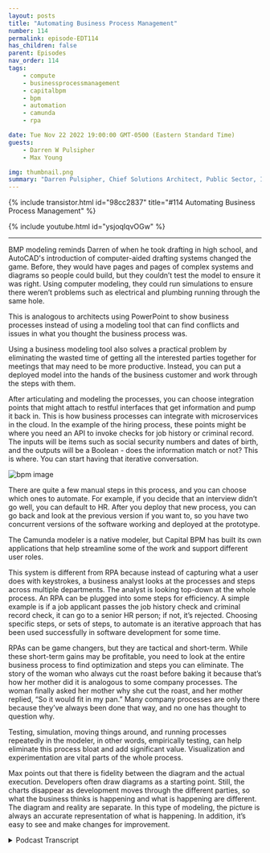 ```yaml
---
layout: posts
title: "Automating Business Process Management"
number: 114
permalink: episode-EDT114
has_children: false
parent: Episodes
nav_order: 114
tags:
    - compute
    - businessprocessmanagement
    - capitalbpm
    - bpm
    - automation
    - camunda
    - rpa

date: Tue Nov 22 2022 19:00:00 GMT-0500 (Eastern Standard Time)
guests:
    - Darren W Pulsipher
    - Max Young

img: thumbnail.png
summary: "Darren Pulsipher, Chief Solutions Architect, Public Sector, Intel, and Max Young, CEO of Capital BPM, discuss operationalizing business process management with modeling programs."
---
```


{% include transistor.html id="98cc2837" title="#114 Automating Business Process Management" %}

{% include youtube.html id="ysjoqIqvOGw" %}

---

BMP modeling reminds Darren of when he took drafting in high school, and AutoCAD's introduction of computer-aided drafting systems changed the game.  Before, they would have pages and pages of complex systems and diagrams so people could build, but they couldn’t test the model to ensure it was right. Using computer modeling, they could run simulations to ensure there weren’t problems such as electrical and plumbing running through the same hole.

This is analogous to architects using PowerPoint to show business processes instead of using a modeling tool that can find conflicts and issues in what you thought the business process was.

Using a business modeling tool also solves a practical problem by eliminating the wasted time of getting all the interested parties together for meetings that may need to be more productive. Instead, you can put a deployed model into the hands of the business customer and work through the steps with them.

After articulating and modeling the processes, you can choose integration points that might attach to restful interfaces that get information and pump it back in. This is how business processes can integrate with microservices in the cloud. In the example of the hiring process, these points might be where you need an API to invoke checks for job history or criminal record. The inputs will be items such as social security numbers and dates of birth, and the outputs will be a Boolean - does the information match or not? This is where. You can start having that iterative conversation.

![bpm image](./bpm.png)

There are quite a few manual steps in this process, and you can choose which ones to automate. For example, if you decide that an interview didn’t go well, you can default to HR. After you deploy that new process, you can go back and look at the previous version if you want to, so you have two concurrent versions of the software working and deployed at the prototype.

The Camunda modeler is a native modeler, but Capital BPM has built its own applications that help streamline some of the work and support different user roles.

This system is different from RPA because instead of capturing what a user does with keystrokes, a business analyst looks at the processes and steps across multiple departments. The analyst is looking top-down at the whole process. An RPA can be plugged into some steps for efficiency. A simple example is if a job applicant passes the job history check and criminal record check, it can go to a senior HR person; if not, it’s rejected. Choosing specific steps, or sets of steps, to automate is an iterative approach that has been used successfully in software development for some time.

RPAs can be game changers, but they are tactical and short-term. While these short-term gains may be profitable, you need to look at the entire business process to find optimization and steps you can eliminate. The story of the woman who always cut the roast before baking it because that’s how her mother did it is analogous to some company processes. The woman finally asked her mother why she cut the roast, and her mother replied, “So it would fit in my pan.” Many company processes are only there because they’ve always been done that way, and no one has thought to question why.

Testing, simulation, moving things around, and running processes repeatedly in the modeler, in other words, empirically testing, can help eliminate this process bloat and add significant value. Visualization and experimentation are vital parts of the whole process.

Max points out that there is fidelity between the diagram and the actual execution. Developers often draw diagrams as a starting point. Still, the charts disappear as development moves through the different parties, so what the business thinks is happening and what is happening are different. The diagram and reality are separate.  In this type of modeling, the picture is always an accurate representation of what is happening. In addition, it’s easy to see and make changes for improvement. 


<details>
<summary> Podcast Transcript </summary>

<p>﻿1</p>
<p>Hello, this is Darren</p>
<p>Pulsipher, chief solutionarchitect of public sector at Intel.</p>
<p>And welcome to Embracing</p>
<p>Digital Transformation,where we investigate effective change,leveraging people, process and technology.</p>
<p>On today's episode, Optimizing.</p>
<p>Processes with Business Process Modeling.</p>
<p>Part two of my interview with Max Young,</p>
<p>CEO of Capital BPM.</p>
<p>Just so you know what this reminds me ofwhen I was in was I was in high school,</p>
<p>I took drafting.</p>
<p>Yeah.</p>
<p>So I was in three yearsof drafting in high schooland my junior yearthey introduced CAD systemsfor the first time,computer aided drafting systems, AutoCADand it was a huge shiftfrom drawing outbecause we had the big drafting boards,the whole thing,and you would have to draw pages and pagesfor complex systems, pages of diagramsso people could build them.</p>
<p>But you couldn't really test how could youtest that your model was right.</p>
<p>You, you did a lot of workand there was a lot of back and forthbetween the drafters, the architectsand the guys that had to build the thingsright.</p>
<p>All of a sudden, computer aided draftingcame along and they really used a modelinstead of.</p>
<p>That.</p>
<p>By using a model technique,now we could actually run simulationsof those modelsand see if there were any issues like,</p>
<p>Hey, did I have electrical and plumbinggoing through the same holes in a wall?</p>
<p>Well, that's a problem.</p>
<p>You don't want electricaland plumbing together, right.</p>
<p>And small things like that.</p>
<p>So what you're saying with this,this is very analogousto a lot of architectsare using PowerPoint presentationsto architector to show these business processes.</p>
<p>But if you use a modeling tool, itups the game so it it can find conflicts.</p>
<p>It can find issues in what you capturedor what you thought the business.</p>
<p>Process was not.</p>
<p>All right. So whatyou can actually see here, for example,that this thing has been deployed.</p>
<p>You know, it's at this particular step.</p>
<p>I can submit it, I can have logic,and it allows it to go one way or another.</p>
<p>And what I like about thisis that it solvesa really important problem for me.</p>
<p>And it's, again, a deeply pragmaticproblem, you know as well as I do.</p>
<p>What happenswhen you want to start a new project?</p>
<p>You sit down, you get, youknow, ten, 20 people into a room.</p>
<p>You guys shoot the breeze for about tenor 15 minutes about the kids in the snow.</p>
<p>You know, you talk about stuffsomebody might draw on a whiteboard,somebody takes notes, takes pictures.</p>
<p>There is an analyst in the room.</p>
<p>They go away and, you know,if you're lucky, you know,by the end of the week, they've typed outthe notes as senator everyone.</p>
<p>And then after you're done with that,you find a time when everybody elsecan get in the room again and again.</p>
<p>If you're lucky, somewhere in the next 2to 4 weeks, you have like a second meetingabout this, and you spend most of thatmeeting reviewing what you did previously.</p>
<p>And then you might be ableto move the ball forward in nature to.</p>
<p>Right.</p>
<p>I don't think I'm spellingany corporate secrets.</p>
<p>That's a no, no, no.</p>
<p>This is no, this is corporate. Right.</p>
<p>By here's what I just did.</p>
<p>I just went out and I builtand I deployed this.</p>
<p>I can put it into the handsof my customer, my business customers.</p>
<p>They can actually come in hereand they can say, well,</p>
<p>I'm going to actually drive this task.</p>
<p>Right? I'm I'm going to actually.</p>
<p>I want to step through it.</p>
<p>So you have. To push this. Wow.</p>
<p>Now I come over here and we see thatthe diagram is at this step,like itreally went through these processes.</p>
<p>And if I had told you to do like a checkfor a restfulcall here or here,you would have done those things.</p>
<p>So that's that's the nextthat's kind of the third part here is</p>
<p>I can take it from modelingto integration.</p>
<p>That's it.</p>
<p>So if I, if I, if I look at thethe steps here, we had to articulate.</p>
<p>Right, or capture the business processand articulate it, model it.</p>
<p>And now I can chooseintegration points in these steps.</p>
<p>I can say, hey, at this step</p>
<p>I'm attaching to a rest will interfacethat's out there that getsthat information for me and pumps back in.</p>
<p>So this is how I can integratebusiness processwith microservices or servicesthat are out there in the cloud, whatever.</p>
<p>Exactly.</p>
<p>So, so for example, you could say,hey, if we're going to do this project,the orange spots are the placeswhere we're going to need,you know, someone to come in and createan API for us that we can invokethe checks for job historyand checks for criminal reviewand what are going to bethe inputs and outputs of this?</p>
<p>Oh, well, you know, the inputs are goingto be the Social Security numberof the date of birth and the stateand and the outputs going to be a boolean.</p>
<p>You know, did you knowdoes the information match or does itnot match? Right.</p>
<p>So you can start havingthat iterative conversationand that becomes.</p>
<p>Yeah, so so this,yeah, this, this sounds a lotlike what we do in software development.</p>
<p>It is.</p>
<p>Right.</p>
<p>Which has been kind of missingin the business process or systemsanalyst space where this is mostly sits.</p>
<p>Right.</p>
<p>This mostly says, oh,</p>
<p>I've got a business analyst that's comein, help me do process improvement stuff.</p>
<p>But they're they're not modeling.</p>
<p>They're using, you know, Visio.</p>
<p>Visio is not a model. Right.</p>
<p>This is a drawing tool.</p>
<p>So I really like this.</p>
<p>And then you can drill downon, hey, here's some steps.</p>
<p>You could deploy this as a process today.</p>
<p>No, I just did. Right.</p>
<p>So this diagram,this is a deployed process.</p>
<p>Okay. So sweet.</p>
<p>There's a lot of manual stepsin this process.</p>
<p>No big deal. Yeah.</p>
<p>And that's why you actually.</p>
<p>Now I can choose which ones to automate.</p>
<p>I see what you're saying. Right.</p>
<p>And I can actually, like,do this really fast.</p>
<p>Like, let's say, for the sake of argument,</p>
<p>I want to puta decision on this interviewstaff and go, hey,if the interview didn't go well,maybe we push back to h.r.</p>
<p>And we say, you know,we push it back to the candidatewho said we have questions for you right?</p>
<p>So i can actually comein, i can evolve this, i can say, hey,you know, this is going to bemy default path here.</p>
<p>This is going to be,you know, an expression.</p>
<p>And that would be you know, I'veyeah, we've got toto put a lot of work in here,but we could be examining like a checkboxor whatever to indicatewhether we wantto move forward or not. Right.</p>
<p>And then we build this.</p>
<p>We say that we deploy it.</p>
<p>And now the thing that's actually deployedis this newer processwith the you know, with a gateway here.</p>
<p>And if I wanted to, I could go backand look at the previous version.</p>
<p>So I've got two concurrent versionsof the softwareworking and deployed rightnow, right at prototype.</p>
<p>That's bad and good.</p>
<p>And going at the same time. Right.</p>
<p>So you can actually see in here.</p>
<p>Yeah, like the datathat's going through the system.</p>
<p>So all right.</p>
<p>So I like, I like where we're headed hereif we so we've got our three selves.</p>
<p>What's the next step after</p>
<p>I've integrated.</p>
<p>Right. Because you show me some of that,some of the stuffbefore I can actually run.</p>
<p>You guys have a tool lintfor business process you.</p>
<p>So my thing is without being too braggyof our own stuff, we've actually built,you know, a couple of applicationsthat make this a, a more,a moreeasy thing to do.</p>
<p>So what I was showingwas the native okay on the modeler, butwe've built our own systemwhere you can kind of go on.</p>
<p>To help streamline.</p>
<p>Is it is it targeted primarily for isit targetedprimarily for business analyst?</p>
<p>It is men.</p>
<p>That are doing captureor is it for the developerthat's writing rest interfacesand things like that?</p>
<p>Who what?</p>
<p>So it's ait has support, different roles, right?</p>
<p>So initially you would have a businessanalyst or an SMB come in and sort ofdefine out, well, you know, here'sthe data model that we're working with.</p>
<p>Here is the workflow that we haveand the different rules that are involved.</p>
<p>You can actually have them come inas in this caseand go, Well, here'sa restful API that we're going to call.</p>
<p>Let'ssay this gets a list of all the customers.</p>
<p>And then,you know, we're going to have like a formand the form is going to say,display the customeror display all the different users andand we have like a one way, okay.</p>
<p>So you actually can take itto the next level, what I would callthe next level below testthat model where nowyou're actually creating the application.</p>
<p>Yeah, that's right.</p>
<p>On top of that model.</p>
<p>On top of that business processso that I can watch it go through,</p>
<p>I can drive it through, I can askusers for information, all that.</p>
<p>Yeah.</p>
<p>So for example, I could create a tableand I can say this tablewhen it loads, you know, it'sgoing to make a restful calland the restful callis going to be to say,</p>
<p>I don't know, loadall the customer is right.</p>
<p>So right.</p>
<p>So I want to kindof tease out a little bit onthis.</p>
<p>This is different than RPA. Yeah. Yeah.</p>
<p>Because RPA is I'm capturingwhat a user does with keystrokes, right.</p>
<p>It's doing that.</p>
<p>You guys are saying</p>
<p>I have a business analyst that comes in,really looks at the process and the steps.</p>
<p>Right.</p>
<p>Across multiple depart in in.</p>
<p>My opinion and.</p>
<p>Then. RPA.</p>
<p>Yeah. Would be a step in here. Right.</p>
<p>So you might have like.</p>
<p>Yeah I can see.</p>
<p>How we you know,when we review an applicationand the first thing we do iswe look at the boxesthat come in from criminal backgroundcheck and job history check.</p>
<p>And if that's true, then, you know,we pass it on to a senior h.r.</p>
<p>Person, otherwise we reject it, right?</p>
<p>So at that point, I might plug inlike an RPA step and here I go.</p>
<p>This is just going to invoke RPA, right?</p>
<p>Gotcha.</p>
<p>Okay, so that's that's the mainthat's the main difference.</p>
<p>You're looking top down the whole process.</p>
<p>Yeah, that's exactly right.</p>
<p>Across departments and an RPA isreally how a individualmight be doing a stepin that process or even a couple stepsin that process, whatever the case.</p>
<p>Absolutely right.</p>
<p>You know, RPA,you can get a really fast winlike, you know, creating a trueintegration that talks to the back end andand you put the security certificatesin place and all the right environmentsthat can take months.</p>
<p>Right.</p>
<p>Just from the bureaucratic architecture.</p>
<p>But you put an RPA bot in therethat just opens the email,it takes the two fields out and puts theminto the system and pushes the buttonand you just immediatelysolve the problem.</p>
<p>And in a couple of days ora couple of weeks, that might have takena really long timeto do in a quote unquote correct way.</p>
<p>And you always have the latitudeto come in and change thisand make it a trueintegration down the road.</p>
<p>Right.</p>
<p>And I like that approachbecause there's there's always a pointwhen you're designing a system like thiswhere you have to make a decision onhow howwhat is my return on the investment</p>
<p>I'm going to spend right nowby automating somethingand this I love thisbecause this gives you that opportunityto say, well,</p>
<p>I'm going to automate this step.</p>
<p>And that'show everything else is going to be manual.</p>
<p>But this one step I'm going to automateor the set of steps I'm going to automateand I'm good. I'm in good shape.</p>
<p>So I really like this iterativeapproach that we've been doing in softwaredevelopment for some time.</p>
<p>And it sounds likeyou're doing a great job at bringingthe things that we learned in softwaredevelopment over the last 30 yearsinto business processmanagement and business process.</p>
<p>So, you know, I think I saw a little bitabout some of the thingsthat you had built there, and I think youhad sort of done the same sort of thing.</p>
<p>Like you have a systemwhere you can visualizehow things interactand actually drive that.</p>
<p>And I think that's just what happenswhen you take smart peoplethat have to solve big problems.</p>
<p>We recognize the value of clarity.</p>
<p>Yeah, I like what you said there.</p>
<p>The visualization is key,right?</p>
<p>Because that's how you're communicating.</p>
<p>What's going on knowso and that gives you clarity.</p>
<p>I really like how you brought that out.</p>
<p>So that visualization really helpsother people understand what's going.</p>
<p>Yeah, we,you know, going back to like the,the martial arts metaphor and some ways</p>
<p>I think of the injection of RPAas sort of fighting dirty like,you know, you've got to do an integration.</p>
<p>Oh, all all my RPA buddies out there,forgive me.</p>
<p>Oh, I love it because I.</p>
<p>Know it. Is.</p>
<p>Yeah, it does work like that.</p>
<p>You get quick wins. Absolutely.</p>
<p>And I think that that'sthe highest compliment.</p>
<p>It's pragmatic.</p>
<p>You can solve a problem today, say thatif you took another path, you wouldn'tbe done talking about for two months.</p>
<p>I love that.</p>
<p>It iswithout putting too fine a point onit is a game changer,but it is, in my opinion, a tactical.</p>
<p>But it's a short term gain.</p>
<p>But it's enough, right?</p>
<p>You you could in a corporationthe size of intelor some of the ones that you knowthat we work withshort term gain by three months,millions of dollars.</p>
<p>But but you don't you don't want to restyour laurels on that short term gain.</p>
<p>Right. That's the problem. Right.</p>
<p>Right.</p>
<p>You need to see how that little processfits into this bigger process.</p>
<p>And you need to look at your full businessprocessesto to find optimizations,to find steps that I can get rid of.</p>
<p>I mean, we've had thisthere's this old story.</p>
<p>It's a funny story where this ladyis teaching her daughterhow to cook a Thanksgiving roast.</p>
<p>And she goes and she cuts theroast in half andand puts it in in the pan and cooks it.</p>
<p>And her daughter says, well,why do you cut the roast in half?</p>
<p>And she goes, Well, because my momtaught me to cut the roast in half.</p>
<p>So they asked Grandma, right, hey, why?</p>
<p>Why are you cutting roast?</p>
<p>You know, why did you do that?</p>
<p>And says,because the pan I used wasn't big enough.</p>
<p>But this processof cutting the roastpassed down from generation to generation.</p>
<p>We have stuff like that in our companiesall over the place.</p>
<p>Why are you doing it that way?</p>
<p>Well,because it's always been done that waywithout anyone sittingand really analyzing why?</p>
<p>What is the purpose of doing it?</p>
<p>So we end up with process bloatall over the place.</p>
<p>Yeah, yeah.</p>
<p>And and bureaucracies that fit in.</p>
<p>And I think that'swhere our training as engineers comes inbecause we have to be clear eyedand look at why are we doing it this way.</p>
<p>What is the benefits doesn't have onethat I'm that's a variablethat I failed to capture in this equationright andand testing simulationrunning things again and againlike one of the things that I loveto do as,as a stress relieving mechanism is once</p>
<p>I deploy a process,</p>
<p>I will pull it upand I'll start moving activities around.</p>
<p>I'll do this this thing before that thing,and I'll see if I can doparallel processing.</p>
<p>I'm, I'm playing with it.</p>
<p>I'm empirically testing itand that adds a value to it.</p>
<p>That does add a lot of value. Absolutely.</p>
<p>And it's somethingthat we need to be able to do more of.</p>
<p>And that is I don't know whatyou would call that permutationsjust test the model by pulling it aparta little bit or the processby rearranging things.</p>
<p>I call it experimentation again.</p>
<p>I like.</p>
<p>There you go.</p>
<p>That's the word</p>
<p>I was looking for experimentation.</p>
<p>We did something like this.</p>
<p>I was on a big projectat a former company, Cadence</p>
<p>Design Systems, where we were doinga running test of our softwareevery night and our software runswould take 24 hoursto test our software and we had to run it.</p>
<p>This is back in the good old dayswhere you had to run on HP X</p>
<p>Air x Solaris, all the flavors of Linux.</p>
<p>So we had these massive, massive gridsof compute, all compute resourcesthat we ran these tests onand we would run them one test on CPU,we would run front ways and the other oneon air X would run backwards.</p>
<p>So halfway through the nightwe would know like 12 hoursand we would know how the testgenerally did of crazy that we did that.</p>
<p>So we started looking at optimizing,how could we make this faster?</p>
<p>And we took the same approach.</p>
<p>What if I pulled things aparta little bit,move things around, group tests together?</p>
<p>If they failed, they failed earlyand I didn't run more tests.</p>
<p>We were able to get that cycletalent to about four or five.</p>
<p>So all of a sudden Icould run tests in the middle of the day,</p>
<p>I could run them at night, I could run.</p>
<p>So this whole idea of experimentationand the only reason we were able to dothat is because we could visualizeand we could see the stepsand how they interrelated.</p>
<p>And I love how this all fits together,right?</p>
<p>Yeah.</p>
<p>And and this should really empowerbusiness analyst and process engineershow to really do this rightinstead of I'm just going to copyexactly what we've always donein the same order we've always done that.</p>
<p>That's not the real benefitfrom absolutely right.</p>
<p>Absolutely right.</p>
<p>You literally couldn't have said thatany better.</p>
<p>I think that thethe thing that I really like about thisapproach is what and I'm not sayingit's the best approach in the world.</p>
<p>I know that there are softwareengineers just as goodor better than mewho take a completely different approach.</p>
<p>And I am sure they're.</p>
<p>Very they're just not as enlightenedas we are.</p>
<p>But I'm sure there are validcounterarguments.</p>
<p>But what I really like about thisis that it feeds the business.</p>
<p>And here's what I mean by that.</p>
<p>There is fidelity between the diagramand the actual execution.</p>
<p>A lot of timesin the business that you and I are,and we'll draw the diagramsand that will be the starting point.</p>
<p>But and then from there.</p>
<p>On, right, people,the developers make a compromise,they do something or anotherand it doesn't reflect back.</p>
<p>So what the business thinks is happeningand what it is really doing.</p>
<p>And what's.</p>
<p>Happened, they've separatedwhere with this the picture is the codeis always an accurate representationof what you're really doing.</p>
<p>And the business can come and look at youand go, No, dummy, you're doing it wrong.</p>
<p>Do step two before you dostep one, it'll save you a lot of trouble.</p>
<p>You know, we we hadwe had a system where we werechecking to seewhat country somebody was in.</p>
<p>And then based on that, we were givingyou were looking at what rewardsthey were entitled toand then giving them discounts.</p>
<p>We know we did this for a long time.</p>
<p>We model thatbecause the way I was showing youas a has a rule engine embedded into it.</p>
<p>And then one daywe showed it to the businessand they're like, Well, that's stupid.is in the United States.</p>
<p>Why don't you check for that first?</p>
<p>Why is it down at the bottomafter all these other kind of bottom?</p>
<p>Yeah.</p>
<p>Right.</p>
<p>Drastic improvementsbecause.</p>
<p>It's so I love</p>
<p>I love that the model it's not a diagram.</p>
<p>Right. That's what we want to get across.</p>
<p>It's a model and it drivesthe simulation,it drives the application itself.</p>
<p>It representsso I love how that's all tied together.</p>
<p>Max, this has been wonderful.</p>
<p>Yeah, Wichita. Wichita, 4 hours.</p>
<p>I already know.</p>
<p>That's about eight.</p>
<p>Our listeners will get tired.</p>
<p>So Max,thank you so much for coming on the show.</p>
<p>We most certainly will set itsome time again.</p>
<p>I really enjoyed this timeand thanks for having me on.</p>
<p>Thank you for listeningto Embracing Digital Transformation today.</p>
<p>If you enjoyed our podcast,give it five stars on your favoritepodcasting site or YouTube channel.</p>
<p>You can find out more informationabout embracing digital transformationand embracingdigital.orguntil next time, go outand do something wonderful.</p>

</details>
